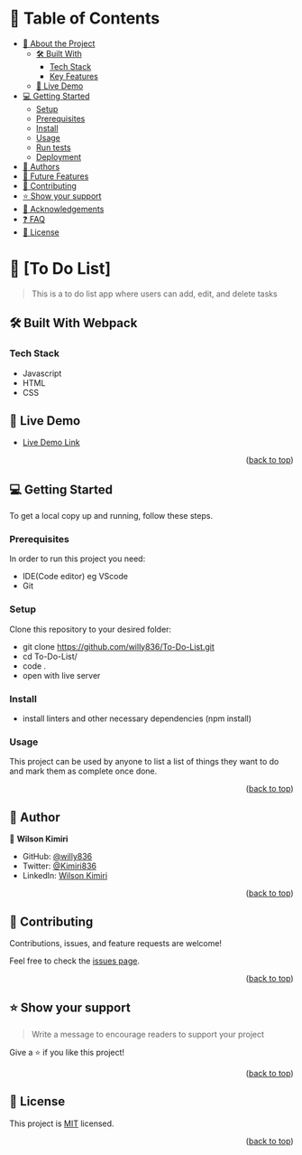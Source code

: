 <!-- TABLE OF CONTENTS -->

# 📗 Table of Contents

- [📖 About the Project](#about-project)
  - [🛠 Built With](#built-with)
    - [Tech Stack](#tech-stack)
    - [Key Features](#key-features)
  - [🚀 Live Demo](#live-demo)
- [💻 Getting Started](#getting-started)
  - [Setup](#setup)
  - [Prerequisites](#prerequisites)
  - [Install](#install)
  - [Usage](#usage)
  - [Run tests](#run-tests)
  - [Deployment](#triangular_flag_on_post-deployment)
- [👥 Authors](#authors)
- [🔭 Future Features](#future-features)
- [🤝 Contributing](#contributing)
- [⭐️ Show your support](#support)
- [🙏 Acknowledgements](#acknowledgements)
- [❓ FAQ](#faq)
- [📝 License](#license)

<!-- PROJECT DESCRIPTION -->

# 📖 [To Do List] <a name="about-project"></a>

> This is a to do list app where users can add, edit, and delete tasks

## 🛠 Built With <a name="built-with">Webpack</a>

### Tech Stack <a name="tech-stack">

- Javascript
- HTML
- CSS
  </a>

<!-- LIVE DEMO -->

## 🚀 Live Demo <a name="live-demo"></a>

- [Live Demo Link](https://willy836.github.io/To-Do-List/)

<p align="right">(<a href="#readme-top">back to top</a>)</p>

<!-- GETTING STARTED -->

## 💻 Getting Started <a name="getting-started"></a>

To get a local copy up and running, follow these steps.

### Prerequisites

In order to run this project you need:

- IDE(Code editor) eg VScode
- Git

### Setup

Clone this repository to your desired folder:

- git clone https://github.com/willy836/To-Do-List.git
- cd To-Do-List/
- code .
- open with live server

### Install

- install linters and other necessary dependencies (npm install)

### Usage

This project can be used by anyone to list a list of things they want to do and mark them as complete
once done.

<p align="right">(<a href="#readme-top">back to top</a>)</p>

<!-- AUTHORS -->

## 👥 Author <a name="author"></a>

👤 **Wilson Kimiri**

- GitHub: [@willy836](https://github.com/willy836)
- Twitter: [@Kimiri836](https://twitter.com/Kimiri836)
- LinkedIn: [Wilson Kimiri](https://www.linkedin.com/in/wilson-kimiri-420396235/)

<p align="right">(<a href="#readme-top">back to top</a>)</p>

<!-- CONTRIBUTING -->

## 🤝 Contributing <a name="contributing"></a>

Contributions, issues, and feature requests are welcome!

Feel free to check the [issues page](../../issues/).

<p align="right">(<a href="#readme-top">back to top</a>)</p>

<!-- SUPPORT -->

## ⭐️ Show your support <a name="support"></a>

> Write a message to encourage readers to support your project

Give a ⭐️ if you like this project!

<p align="right">(<a href="#readme-top">back to top</a>)</p>

<!-- LICENSE -->

## 📝 License <a name="license"></a>

This project is [MIT](./LICENSE) licensed.

<p align="right">(<a href="#readme-top">back to top</a>)</p>
